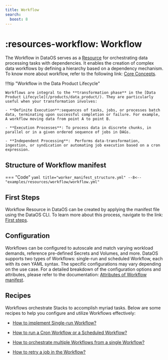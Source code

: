```yaml
---
title: Workflow
search:
  boost: 8
---
```


# :resources-workflow: Workflow

The Workflow in DataOS serves as a [Resource](/resources/) for orchestrating data processing tasks with dependencies. It enables the creation of complex data workflows by defining a hierarchy based on a dependency mechanism. To know more about workflow, refer to the following link: [Core Concepts](/resources/workflow/core_concepts/).

!!!tip "Workflow in the Data Product Lifecycle"

    Workflows are integral to the **transformation phase** in the [Data Product Lifecycle](/products/data_product/). They are particularly useful when your transformation involves:

    - **Definite Execution**:sequences of tasks, jobs, or processes batch data, terminating upon successful completion or failure. For example, A workflow moving data from point A to point B.

    - **Execution Processes**: To process data in discrete chunks, in parallel or in a given ordered sequence of jobs in DAGs.

    - **Independent Processing**:  Performs data-transformation, ingestion, or syndication or automating job execution based on a cron expression.

## Structure of Workflow manifest


=== "Code"
    ```yaml title="worker_manifest_structure.yml"
    --8<-- "examples/resources/workflow/workflow.yml"
    ```


## First Steps

Workflow Resource in DataOS can be created by applying the manifest file using the DataOS CLI. To learn more about this process, navigate to the link: [First steps](/resources/workflow/first_steps/).

## Configuration

Workflows can be configured to autoscale and match varying workload demands, reference pre-defined Secrets and Volumes, and more. DataOS supports two types of Workflows: single-run and scheduled Workflow, each with its own YAML syntax. The specific configurations may vary depending on the use case. For a detailed breakdown of the configuration options and attributes, please refer to the documentation: [Attributes of Workflow manifest](/resources/workflow/configurations/).

## Recipes

Workflows orchestrate Stacks to accomplish myriad tasks. Below are some recipes to help you configure and utilize Workflows effectively:


- [How to implement Single-run Workflow?](/resources/workflow/how_to_guide/single_run_workflow/)

- [How to run a Cron Workflow or a Scheduled Workflow?](/resources/workflow/how_to_guide/scheduled_workflow/)

- [How to orchestrate multiple Workflows from a single Workflow?](/resources/workflow/how_to_guide/multiple_workflows_from_a_single_workflow/)

- [How to retry a job in the Workflow?](/resources/workflow/how_to_guide/retry_jobs/)
